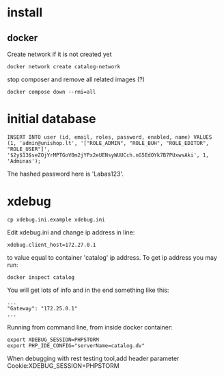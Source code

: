 # install


## docker

Create network if it is not created yet

    docker network create catalog-network


stop composer and remove all related images (?)

    docker compose down --rmi=all


# initial database

    INSERT INTO user (id, email, roles, password, enabled, name) VALUES (1, 'admin@unishop.lt', '["ROLE_ADMIN", "ROLE_BUH", "ROLE_EDITOR", "ROLE_USER"]', '$2y$13$seZOjYrMPTGoV0m2jYPx2eUENsyWUUCch.nG5EdOYk7B7PUxwsAki', 1, 'Adminas');

The hashed password here is 'Labas123'.


# xdebug

    cp xdebug.ini.example xdebug.ini

Edit xdebug.ini and change ip address in line:

    xdebug.client_host=172.27.0.1

to value equal to container 'catalog' ip address. To get ip address you may run:

    docker inspect catalog

You will get lots of info and in the end something like this:
    
    ...
    "Gateway": "172.25.0.1"
    ...


Running from command line, from inside docker container:

    export XDEBUG_SESSION=PHPSTORM
    export PHP_IDE_CONFIG="serverName=catalog.dv"

When debugging with rest testing tool,add header parameter Cookie:XDEBUG_SESSION=PHPSTORM

    